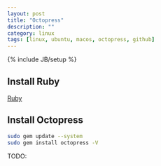 ```yaml
---
layout: post
title: "Octopress"
description: ""
category: linux
tags: [linux, ubuntu, macos, octopress, github]
---
```

{% include JB/setup %}

## Install Ruby

[Ruby](/blog/ruby/)

## Install Octopress

```sh
sudo gem update --system
sudo gem install octopress -V
```

TODO:
